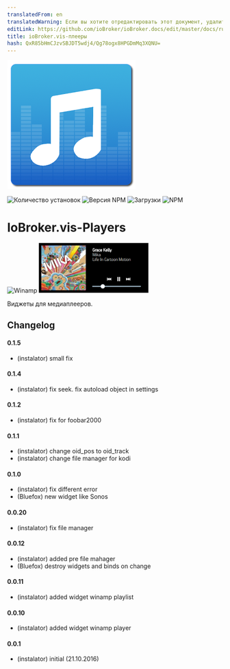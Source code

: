 ```yaml
---
translatedFrom: en
translatedWarning: Если вы хотите отредактировать этот документ, удалите поле «translationFrom», в противном случае этот документ будет снова автоматически переведен
editLink: https://github.com/ioBroker/ioBroker.docs/edit/master/docs/ru/adapterref/iobroker.vis-players/README.md
title: ioBroker.vis-плееры
hash: QxR85bHmCJzvSBJDT5wdj4/Qg78ogx8HPGDmMq3XQNU=
---
```

![логотип](../../../en/adapterref/iobroker.vis-players/admin/players.png)

![Количество установок](http://iobroker.live/badges/vis-players-stable.svg)
![Версия NPM](https://img.shields.io/npm/v/iobroker.vis-players.svg)
![Загрузки](https://img.shields.io/npm/dm/iobroker.vis-players.svg)
![NPM](https://nodei.co/npm/iobroker.vis-players.png?downloads=true)

# IoBroker.vis-Players
![Winamp](/widgets/players/img/winamp.png) ![Winamp](../../../en/adapterref/iobroker.vis-players/widgets/players/img/sonos.png)

Виджеты для медиаплееров.

## Changelog

#### 0.1.5
* (instalator) small fix

#### 0.1.4
* (instalator) fix seek. fix autoload object in settings

#### 0.1.2
* (instalator) fix for foobar2000

#### 0.1.1
* (instalator) change oid_pos to oid_track
* (instalator) change file manager for kodi

#### 0.1.0
* (instalator) fix different error
* (Bluefox) new widget like Sonos

#### 0.0.20
* (instalator) fix file manager

#### 0.0.12
* (instalator) added pre file mahager
* (Bluefox) destroy widgets and binds on change

#### 0.0.11
* (instalator) added widget winamp playlist

#### 0.0.10
* (instalator) added widget winamp player

#### 0.0.1
* (instalator) initial (21.10.2016)